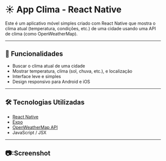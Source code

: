 # ☀️ App Clima  - React Native

Este é um aplicativo móvel simples criado com React Native que mostra o clima atual (temperatura, condições, etc.) de uma cidade usando uma API de clima (como OpenWeatherMap).

---

## 📱 Funcionalidades

- Buscar o clima atual de uma cidade
- Mostrar temperatura, clima (sol, chuva, etc.), e localização
- Interface leve e simples
- Design responsivo para Android e iOS

---

## 🛠 Tecnologias Utilizadas

- [React Native](https://reactnative.dev/)
- [Expo](https://expo.dev/)
- [OpenWeatherMap API](https://openweathermap.org/)
- JavaScript / JSX

---
## 📷:Screenshot


